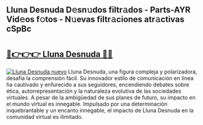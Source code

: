 ## Lluna Desnuda D𝚎sn𝚞dos filtr𝚊dos - Parts-AYR Vid𝚎os f𝚘tos - N𝚞evas filtr𝚊ciones atr𝚊ctivas cSpBc

# <h2><a href="http://mbbtsn.tromn.icu/?c=Lluna+Desnuda">🔗👉👉👉 Lluna Desnuda 🔗🔗</a></h2>

[![Lluna Desnuda nuevo](https://i.imgur.com/pEAQMta.gif)](http://mbbtsn.tromn.icu/?c=Lluna+Desnuda)
Lluna Desnuda, una figura compleja y polarizadora, desafía la comprensión fácil. Su innovador estilo de comunicación en línea ha cautivado y enfurecido a sus seguidores, encendiendo debates sobre ética, autorrepresentación y la naturaleza evolutiva de las sociedades virtuales. A pesar de la ambigüedad de sus planes de futuro, su impacto en el mundo virtual es innegable. Impulsado por una determinación inquebrantable y un encanto innegable, el impacto de Lluna Desnuda en la comunidad virtual es ilimitado.

